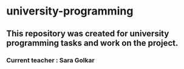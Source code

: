 # university-programming

## This repository was created for university programming tasks and work on the project.

### Current teacher : Sara Golkar
